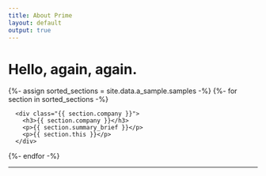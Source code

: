```yaml
---
title: About Prime
layout: default
output: true
---
```


# Hello, again, again.

<div id="body">
  {%- assign sorted_sections = site.data.a_sample.samples -%}
  {%- for section in sorted_sections -%}

      <div class="{{ section.company }}">
        <h3>{{ section.company }}</h3>
        <p>{{ section.summary_brief }}</p>
        <p>{{ section.this }}</p>
      </div>

  {%- endfor -%}
</div>


---
